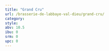 ```yaml
---
title: "Grand Cru"
url: /brasserie-de-labbaye-val-dieu/grand-cru/
category: 
style: 
abv: 10.5
ibu: 0
srm: 0
upc: 0
---
```


